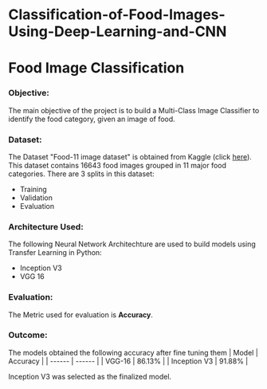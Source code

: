 # Classification-of-Food-Images-Using-Deep-Learning-and-CNN
# **Food Image Classification**

### **Objective:**
The main objective of the project is to build a Multi-Class Image Classifier to identify the food category, given an image of food.

### **Dataset:**
The Dataset "Food-11 image dataset" is obtained from Kaggle (click [here](https://www.kaggle.com/trolukovich/food11-image-dataset)). 
This dataset contains 16643 food images grouped in 11 major food categories. There are 3 splits in this dataset:
* Training
* Validation
* Evaluation

### **Architecture Used:**
The following Neural Network Architechture are used to build models using Transfer Learning in Python:
* Inception V3 
* VGG 16       


### **Evaluation:**
The Metric used for evaluation is **Accuracy**.

### **Outcome:**
The models obtained the following accuracy after fine tuning them
| Model | Accuracy |
| ------ | ------ |
| VGG-16 | 86.13% |
| Inception V3 | 91.88% |

Inception V3 was selected as the finalized model.
